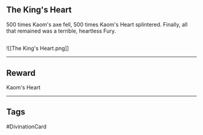## The King's Heart
500 times Kaom's axe fell, 500 times Kaom's Heart splintered. Finally, all that remained was a terrible, heartless Fury.
## 
![[The King's Heart.png]]

---
## Reward
Kaom's Heart

---
## Tags
#DivinationCard